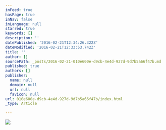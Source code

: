 ```yaml
---
inFeed: true
hasPage: true
inNav: false
inLanguage: null
starred: true
keywords: []
description: ''
datePublished: '2016-02-21T12:34:26.322Z'
dateModified: '2016-02-21T12:33:53.742Z'
title: ''
author: []
sourcePath: _posts/2016-02-21-010e600e-d9cb-4e4d-927d-9d7b5a66f47b.md
published: true
authors: []
publisher:
  name: null
  domain: null
  url: null
  favicon: null
url: 010e600e-d9cb-4e4d-927d-9d7b5a66f47b/index.html
_type: Article

---
```

![](https://the-grid-user-content.s3-us-west-2.amazonaws.com/7a8efebf-8d63-4c01-9b63-65ceca36f717.gif)